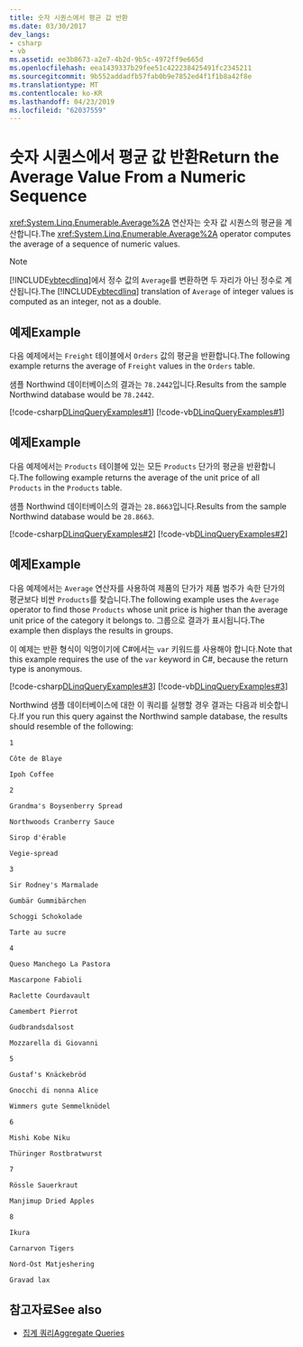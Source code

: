 ```yaml
---
title: 숫자 시퀀스에서 평균 값 반환
ms.date: 03/30/2017
dev_langs:
- csharp
- vb
ms.assetid: ee3b8673-a2e7-4b2d-9b5c-4972ff9e665d
ms.openlocfilehash: eea1439337b29fee51c422238425491fc2345211
ms.sourcegitcommit: 9b552addadfb57fab0b9e7852ed4f1f1b8a42f8e
ms.translationtype: MT
ms.contentlocale: ko-KR
ms.lasthandoff: 04/23/2019
ms.locfileid: "62037559"
---
```

# <a name="return-the-average-value-from-a-numeric-sequence"></a><span data-ttu-id="3d141-102">숫자 시퀀스에서 평균 값 반환</span><span class="sxs-lookup"><span data-stu-id="3d141-102">Return the Average Value From a Numeric Sequence</span></span>
<span data-ttu-id="3d141-103"><xref:System.Linq.Enumerable.Average%2A> 연산자는 숫자 값 시퀀스의 평균을 계산합니다.</span><span class="sxs-lookup"><span data-stu-id="3d141-103">The <xref:System.Linq.Enumerable.Average%2A> operator computes the average of a sequence of numeric values.</span></span>  
  
> [!NOTE]
>  <span data-ttu-id="3d141-104">[!INCLUDE[vbtecdlinq](../../../../../../includes/vbtecdlinq-md.md)]에서 정수 값의 `Average`를 변환하면 두 자리가 아닌 정수로 계산됩니다.</span><span class="sxs-lookup"><span data-stu-id="3d141-104">The [!INCLUDE[vbtecdlinq](../../../../../../includes/vbtecdlinq-md.md)] translation of `Average` of integer values is computed as an integer, not as a double.</span></span>  
  
## <a name="example"></a><span data-ttu-id="3d141-105">예제</span><span class="sxs-lookup"><span data-stu-id="3d141-105">Example</span></span>  
 <span data-ttu-id="3d141-106">다음 예제에서는 `Freight` 테이블에서 `Orders` 값의 평균을 반환합니다.</span><span class="sxs-lookup"><span data-stu-id="3d141-106">The following example returns the average of `Freight` values in the `Orders` table.</span></span>  
  
 <span data-ttu-id="3d141-107">샘플 Northwind 데이터베이스의 결과는 `78.2442`입니다.</span><span class="sxs-lookup"><span data-stu-id="3d141-107">Results from the sample Northwind database would be `78.2442`.</span></span>  
  
 [!code-csharp[DLinqQueryExamples#1](../../../../../../samples/snippets/csharp/VS_Snippets_Data/DLinqQueryExamples/cs/Program.cs#1)]
 [!code-vb[DLinqQueryExamples#1](../../../../../../samples/snippets/visualbasic/VS_Snippets_Data/DLinqQueryExamples/vb/Module1.vb#1)]  
  
## <a name="example"></a><span data-ttu-id="3d141-108">예제</span><span class="sxs-lookup"><span data-stu-id="3d141-108">Example</span></span>  
 <span data-ttu-id="3d141-109">다음 예제에서는 `Products` 테이블에 있는 모든 `Products` 단가의 평균을 반환합니다.</span><span class="sxs-lookup"><span data-stu-id="3d141-109">The following example returns the average of the unit price of all `Products` in the `Products` table.</span></span>  
  
 <span data-ttu-id="3d141-110">샘플 Northwind 데이터베이스의 결과는 `28.8663`입니다.</span><span class="sxs-lookup"><span data-stu-id="3d141-110">Results from the sample Northwind database would be `28.8663`.</span></span>  
  
 [!code-csharp[DLinqQueryExamples#2](../../../../../../samples/snippets/csharp/VS_Snippets_Data/DLinqQueryExamples/cs/Program.cs#2)]
 [!code-vb[DLinqQueryExamples#2](../../../../../../samples/snippets/visualbasic/VS_Snippets_Data/DLinqQueryExamples/vb/Module1.vb#2)]  
  
## <a name="example"></a><span data-ttu-id="3d141-111">예제</span><span class="sxs-lookup"><span data-stu-id="3d141-111">Example</span></span>  
 <span data-ttu-id="3d141-112">다음 예제에서는 `Average` 연산자를 사용하여 제품의 단가가 제품 범주가 속한 단가의 평균보다 비싼 `Products`를 찾습니다.</span><span class="sxs-lookup"><span data-stu-id="3d141-112">The following example uses the `Average` operator to find those `Products` whose unit price is higher than the average unit price of the category it belongs to.</span></span> <span data-ttu-id="3d141-113">그룹으로 결과가 표시됩니다.</span><span class="sxs-lookup"><span data-stu-id="3d141-113">The example then displays the results in groups.</span></span>  
  
 <span data-ttu-id="3d141-114">이 예제는 반환 형식이 익명이기에 C#에서는 `var` 키워드를 사용해야 합니다.</span><span class="sxs-lookup"><span data-stu-id="3d141-114">Note that this example requires the use of the `var` keyword in C#, because the return type is anonymous.</span></span>  
  
 [!code-csharp[DLinqQueryExamples#3](../../../../../../samples/snippets/csharp/VS_Snippets_Data/DLinqQueryExamples/cs/Program.cs#3)]
 [!code-vb[DLinqQueryExamples#3](../../../../../../samples/snippets/visualbasic/VS_Snippets_Data/DLinqQueryExamples/vb/Module1.vb#3)]  
  
 <span data-ttu-id="3d141-115">Northwind 샘플 데이터베이스에 대한 이 쿼리를 실행할 경우 결과는 다음과 비슷합니다.</span><span class="sxs-lookup"><span data-stu-id="3d141-115">If you run this query against the Northwind sample database, the results should resemble of the following:</span></span>  
  
 `1`  
  
 `Côte de Blaye`  
  
 `Ipoh Coffee`  
  
 `2`  
  
 `Grandma's Boysenberry Spread`  
  
 `Northwoods Cranberry Sauce`  
  
 `Sirop d'érable`  
  
 `Vegie-spread`  
  
 `3`  
  
 `Sir Rodney's Marmalade`  
  
 `Gumbär Gummibärchen`  
  
 `Schoggi Schokolade`  
  
 `Tarte au sucre`  
  
 `4`  
  
 `Queso Manchego La Pastora`  
  
 `Mascarpone Fabioli`  
  
 `Raclette Courdavault`  
  
 `Camembert Pierrot`  
  
 `Gudbrandsdalsost`  
  
 `Mozzarella di Giovanni`  
  
 `5`  
  
 `Gustaf's Knäckebröd`  
  
 `Gnocchi di nonna Alice`  
  
 `Wimmers gute Semmelknödel`  
  
 `6`  
  
 `Mishi Kobe Niku`  
  
 `Thüringer Rostbratwurst`  
  
 `7`  
  
 `Rössle Sauerkraut`  
  
 `Manjimup Dried Apples`  
  
 `8`  
  
 `Ikura`  
  
 `Carnarvon Tigers`  
  
 `Nord-Ost Matjeshering`  
  
 `Gravad lax`  
  
## <a name="see-also"></a><span data-ttu-id="3d141-116">참고자료</span><span class="sxs-lookup"><span data-stu-id="3d141-116">See also</span></span>

- [<span data-ttu-id="3d141-117">집계 쿼리</span><span class="sxs-lookup"><span data-stu-id="3d141-117">Aggregate Queries</span></span>](../../../../../../docs/framework/data/adonet/sql/linq/aggregate-queries.md)
